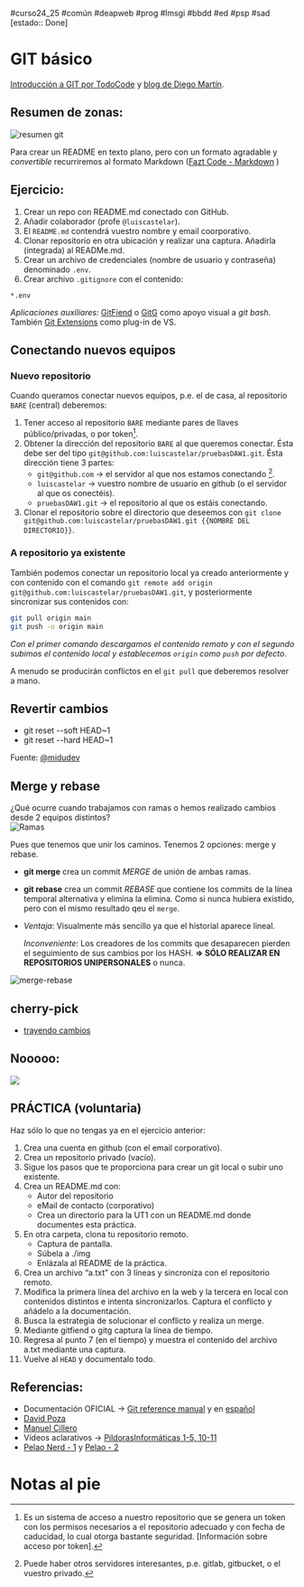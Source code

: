 #curso24_25 #común #deapweb #prog #lmsgi #bbdd #ed #psp #sad [estado:: Done]

# GIT básico
[Introducción a GIT por TodoCode](https://www.youtube.com/watch?v=mCVQgSyjCkI&list=PLQxX2eiEaqby-qh4raiKfYyb4T7WyHsfW) y [blog de Diego Martín](https://www.diegocmartin.com/tutorial-git/).

## Resumen de zonas:

![resumen git](https://cfw.rabbitloader.xyz/eyJjIjp0cnVlLCJoIjoid3d3LmRpZWdvY21hcnRpbi5jb20iLCJ2IjoxMzQ2MTc0NzgzfQ/wp-content/uploads/2018/12/git-workflow1.png)

Para crear un README en texto plano, pero con un formato agradable y *convertible* recurriremos al formato Markdown ([Fazt Code - Markdown](https://www.youtube.com/watch?v=oxaH9CFpeEE) )


## Ejercicio: 
1. Crear un repo con README.md conectado con GitHub.
2. Añadir colaborador (profe `@luiscastelar`).
3. El `README.md` contendrá vuestro nombre y email coorporativo.
4. Clonar repositorio en otra ubicación y realizar una captura. Añadirla (integrada) al READMe.md.
5. Crear un archivo de credenciales (nombre de usuario y contraseña) denominado `.env`.
6. Crear archivo `.gitignore` con el contenido:
  ```
  *.env
  ```

*Aplicaciones auxiliares:* [GitFiend](https://gitfiend.com/) o [GitG](https://wiki.gnome.org/Apps/Gitg) como apoyo visual a *git bash*. También [Git Extensions](https://gitextensions.github.io/) como plug-in de VS.


## Conectando nuevos equipos
### Nuevo repositorio
Cuando queramos conectar nuevos equipos, p.e. el de casa, al repositorio `BARE` (central) deberemos:
1. Tener acceso al repositorio `BARE` mediante pares de llaves público/privadas, o por token[^1].
2. Obtener la dirección del repositorio `BARE` al que queremos conectar. Ésta debe ser del tipo `git@github.com:luiscastelar/pruebasDAW1.git`. Ésta dirección tiene 3 partes:
   + `git@github.com` -> el servidor al que nos estamos conectando [^2].
   + `luiscastelar` -> vuestro nombre de usuario en github (o el servidor al que os conectéis).
   + `pruebasDAW1.git` -> el repositorio al que os estáis conectando.
3. Clonar el repositorio sobre el directorio que deseemos con `git clone git@github.com:luiscastelar/pruebasDAW1.git {{NOMBRE DEL DIRECTORIO}}`.


### A repositorio ya existente
También podemos conectar un repositorio local ya creado anteriormente y con contenido con el comando `git remote add origin git@github.com:luiscastelar/pruebasDAW1.git`, y posteriormente sincronizar sus contenidos con:
```bash
git pull origin main
git push -u origin main
```
_Con el primer comando descargamos el contenido remoto y con el segundo subimos el contenido local y establecemos `origin` como `push` por defecto_.

A menudo se producirán conflictos en el `git pull` que deberemos resolver a mano.


## Revertir cambios
+ git reset --soft HEAD~1
+ git reset --hard HEAD~1

Fuente: [@midudev](https://youtube.com/shorts/IwatUhxAsdU?si=fDiKuvklhy_0N2_v)

## Merge y rebase
¿Qué ocurre cuando trabajamos con ramas o hemos realizado cambios desde 2 equipos distintos? \
![Ramas](https://miro.medium.com/max/720/1*wRBcfPnjdm8vY40j9iIl7g.png)

Pues que tenemos que unir los caminos. Tenemos 2 opciones: merge y rebase.
+ **git merge** crea un commit *MERGE* de unión de ambas ramas.
+ **git rebase** crea un commit *REBASE* que contiene los commits de la línea temporal alternativa y elimina la elimina. Como si nunca hubiera existido, pero con el mismo resultado qeu el `merge`.
+ 
  *Ventaja*: Visualmente más sencillo ya que el historial aparece lineal.
  
  *Inconveniente*: Los creadores de los commits que desaparecen pierden el seguimiento de sus cambios por los HASH. **=> SÓLO REALIZAR EN REPOSITORIOS UNIPERSONALES** o nunca.
  
![merge-rebase](https://miro.medium.com/max/720/1*UDKJF0BHO_USMuovMgdylQ.png)

## cherry-pick
+ [trayendo cambios](https://www.juannicolas.eu/dominando-git-cherry-pick-guia-basica/)


## Nooooo: 
![](https://luiscastelar.duckdns.org/memes/lmsgi-git-push-force.jpg)


## PRÁCTICA (voluntaria)
Haz sólo lo que no tengas ya en el ejercicio anterior:
1. Crea una cuenta en github (con el email corporativo).
2. Crea un repositorio privado (vacío).
3. Sigue los pasos que te proporciona para crear un git local o subir uno existente.
4. Crea un README.md con:
   + Autor del repositorio
   + eMail de contacto (corporativo)
   + Crea un directorio para la UT1 con un README.md donde documentes esta práctica.
6. En otra carpeta, clona tu repositorio remoto.
   + Captura de pantalla.
   + Súbela a ./img
   + Enlázala al README de la práctica.
7. Crea un archivo “a.txt” con 3 líneas y sincroniza con el repositorio remoto.
8. Modifica la primera línea del archivo en la web y la tercera en local con contenidos distintos e intenta sincronizarlos. Captura el conflicto y añádelo a la documentación.
9. Busca la estrategia de solucionar el conflicto y realiza un merge.
10. Mediante gitfiend o gitg captura la línea de tiempo.
11. Regresa al punto 7 (en el tiempo) y muestra el contenido del archivo a.txt mediante una captura.
12. Vuelve al `HEAD` y documentalo todo.

## Referencias:
  + Documentación OFICIAL -> [Git reference manual](https://git-scm.com/docs) y en [español](https://git-scm.com/book/es/v2)
  + [David Poza](https://davidinformatico.com/apuntes-git)
  + [Manuel Cillero](https://manuel.cillero.es/doc/apuntes-tic/herramientas/git/)
  + Vídeos aclarativos -> [PildorasInformáticas 1-5, 10-11](https://www.youtube.com/watch?v=ANF1X42_ae4&list=PLU8oAlHdN5BlyaPFiNQcV0xDqy0eR35aU)
  + [Pelao Nerd - 1](https://youtu.be/kEPF-MWGq1w) y [Pelao - 2](https://youtu.be/7-JHoPyJy-Q)


# Notas al pie
[^1]: Es un sistema de acceso a nuestro repositorio que se genera un token con los permisos necesarios a el repositorio adecuado y con fecha de caducidad, lo cual otorga bastante seguridad. [Información sobre acceso por token].
[^2]: Puede haber otros servidores interesantes, p.e. gitlab, gitbucket, o el vuestro privado.